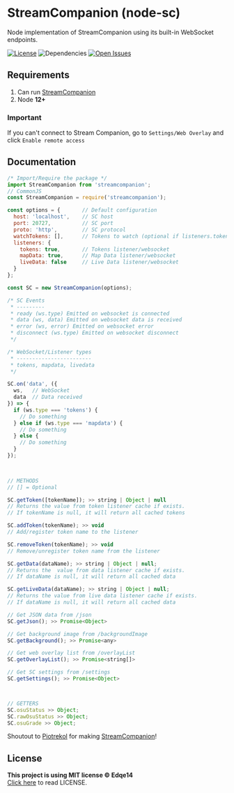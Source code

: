 # StreamCompanion (node-sc)

Node implementation of StreamCompanion using its built-in WebSocket endpoints.

[![License](https://img.shields.io/github/license/Edqe14/node-sc?style=for-the-badge)](https://github.com/Edqe14/node-sc/blob/main/LICENSE)
![Dependencies](https://img.shields.io/librariesio/release/npm/streamcompanion?style=for-the-badge)
[![Open Issues](https://img.shields.io/github/issues/Edqe14/node-sc?style=for-the-badge)](https://github.com/Edqe14/node-sc/issues)

## Requirements

 1. Can run [StreamCompanion](https://github.com/Piotrekol/StreamCompanion)
 2. Node **12+**

### Important

If you can't connect to Stream Companion, go to `Settings/Web Overlay` and click `Enable remote access`

## Documentation

```js
/* Import/Require the package */
import StreamCompanion from 'streamcompanion';
// CommonJS
const StreamCompanion = require('streamcompanion');

const options = {       // Default configuration
  host: 'localhost',    // SC host
  port: 20727,          // SC port
  proto: 'http',        // SC protocol
  watchTokens: [],      // Tokens to watch (optional if listeners.tokens is false)
  listeners: {
    tokens: true,       // Tokens listener/websocket
    mapData: true,      // Map Data listener/websocket
    liveData: false     // Live Data listener/websocket
  }
};

const SC = new StreamCompanion(options);

/* SC Events
 * ---------
 * ready (ws.type) Emitted on websocket is connected
 * data (ws, data) Emitted on websocket data is received
 * error (ws, error) Emitted on websocket error
 * disconnect (ws.type) Emitted on websocket disconnect
 */

/* WebSocket/Listener types
 * ------------------------
 * tokens, mapdata, livedata
 */

SC.on('data', ({
  ws,   // WebSocket
  data  // Data received
}) => {
  if (ws.type === 'tokens') {
    // Do something
  } else if (ws.type === 'mapdata') {
    // Do something
  } else {
    // Do something
  }
});
  


// METHODS
// [] = Optional

SC.getToken([tokenName]); >> string | Object | null
// Returns the value from token listener cache if exists.
// If tokenName is null, it will return all cached tokens

SC.addToken(tokenName); >> void
// Add/register token name to the listener

SC.removeToken(tokenName); >> void
// Remove/unregister token name from the listener

SC.getData(dataName); >> string | Object | null;
// Returns the  value from data listener cache if exists.
// If dataName is null, it will return all cached data

SC.getLiveData(dataName); >> string | Object | null;
// Returns the value from live data listener cache if exists.
// If dataName is null, it will return all cached data

// Get JSON data from /json
SC.getJson(); >> Promise<Object>

// Get background image from /backgroundImage
SC.getBackground(); >> Promise<any>

// Get web overlay list from /overlayList
SC.getOverlayList(); >> Promise<string[]>

// Get SC settings from /settings
SC.getSettings(); >> Promise<Object>



// GETTERS                                                   
SC.osuStatus >> Object;
SC.rawOsuStatus >> Object;
SC.osuGrade >> Object;
```

Shoutout to [Piotrekol](https://github.com/Piotrekol) for making [StreamCompanion](https://github.com/Piotrekol/StreamCompanion)!

## License

**This project is using MIT license © Edqe14**  
[Click here](https://github.com/Edqe14/node-sc/blob/main/LICENSE) to read LICENSE.
